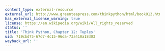 ```yaml
---
content_type: external-resource
external_url: http://www.greenteapress.com/thinkpython/html/book013.html
has_external_license_warning: true
license: https://en.wikipedia.org/wiki/All_rights_reserved
status: ''
title: 'Think Python, Chapter 12: Tuples'
uid: 719cbd75-67d7-4c15-96da-73a410a18d03
wayback_url: ''
---
```

